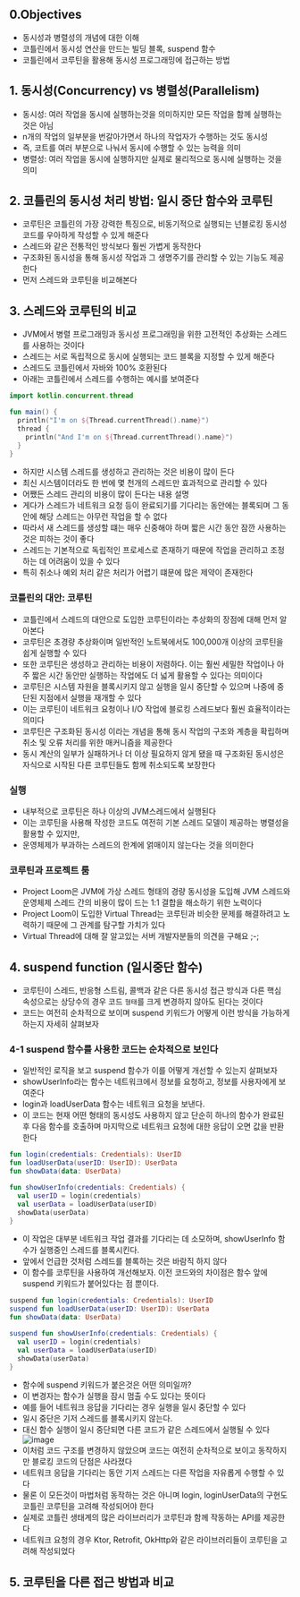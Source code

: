 ## 0.Objectives
- 동시성과 병렬성의 개념에 대한 이해
- 코틀린에서 동시성 연산을 만드는 빌딩 블록, suspend 함수
- 코틀린에서 코루틴을 활용해 동시성 프로그래밍에 접근하는 방법

## 1. 동시성(Concurrency) vs 병렬성(Parallelism)
- 동시성: 여러 작업을 동시에 실행하는것을 의미하지만 모든 작업을 함께 실행하는 것은 아님
- n개의 작업의 일부분을 번갈아가면서 하나의 작업자가 수행하는 것도 동시성
- 즉, 코트를 여러 부분으로 나눠서 동시에 수행할 수 있는 능력을 의미
- 병렬성: 여러 작업을 동시에 실행하지만 실제로 물리적으로 동시에 실행하는 것을 의미

## 2. 코틀린의 동시성 처리 방법: 일시 중단 함수와 코루틴
- 코루틴은 코틀린의 가장 강력한 특징으로, 비동기적으로 실행되는 넌블로킹 동시성 코드를 우아하게 작성할 수 있게 해준다
- 스레드와 같은 전통적인 방식보다 훨씬 가볍게 동작한다
- 구조화된 동시성을 통해 동시성 작업과 그 생명주기를 관리할 수 있는 기능도 제공한다
- 먼저 스레드와 코루틴을 비교해본다

## 3. 스레드와 코루틴의 비교
- JVM에서 병렬 프로그래밍과 동시성 프로그래밍을 위한 고전적인 추상화는 스레드를 사용하는 것이다
- 스레드는 서로 독립적으로 동시에 실행되는 코드 블록을 지정할 수 있게 해준다
- 스레드도 코틀린에서 자바와 100% 호환된다
- 아래는 코틀린에서 스레드를 수행하는 예시를 보여준다
```.kt
import kotlin.concurrent.thread

fun main() {
  println("I'm on ${Thread.currentThread().name}")
  thread {
    println("And I'm on ${Thread.currentThread().name}")
  }
}
```
- 하지만 시스템 스레드를 생성하고 관리하는 것은 비용이 많이 든다
- 최신 시스템이더라도 한 번에 몇 천개의 스레드만 효과적으로 관리할 수 있다
- 어쨌든 스레드 관리의 비용이 많이 든다는 내용 설명
- 게다가 스레드가 네트워크 요청 등이 완료되기를 기다리는 동안에는 블록되며 그 동안에 해당 스레드는 아무런 작업을 할 수 없다
- 따라서 새 스레드를 생성할 떄는 매우 신중해야 하며 짧은 시간 동안 잠깐 사용하는 것은 피하는 것이 좋다
- 스레드는 기본적으로 독립적인 프로세스로 존재하기 때문에 작업을 관리하고 조정하는 데 어려움이 있을 수 있다
- 특히 취소나 예외 처리 같은 처리가 어렵기 떄문에 많은 제약이 존재한다

### 코틀린의 대안: 코루틴
- 코틀린에서 스레드의 대안으로 도입한 코루틴이라는 추상화의 장점에 대해 먼저 알아본다
- 코루틴은 초경량 추상화이며 일반적인 노트북에서도 100,000개 이상의 코루틴을 쉽게 실행할 수 있다
- 또한 코루틴은 생성하고 관리하는 비용이 저렴하다. 이는 훨씬 세밀한 작업이나 아주 짧은 시간 동안만 실행하는 작업에도 더 넓게 활용할 수 있다는 의미이다
- 코루틴은 시스템 자원을 블록시키지 않고 실행을 일시 중단할 수 있으며 나중에 중단된 지점에서 실행을 재개할 수 있다
- 이는 코루틴이 네트워크 요청이나 I/O 작업에 블로킹 스레드보다 훨씬 효율적이라는 의미다
- 코루틴은 구조화된 동시성 이라는 개념을 통해 동시 작업의 구조와 계층을 확립하며 취소 및 오류 처리를 위한 매커니즘을 제공한다
- 동시 계산의 일부가 실패하거나 더 이상 필요하지 않게 됐을 때 구조화된 동시성은 자식으로 시작된 다른 코루틴들도 함께 취소되도록 보장한다

### 실행
- 내부적으로 코루틴은 하나 이상의 JVM스레드에서 실행된다
- 이는 코루틴을 사용해 작성한 코드도 여전히 기본 스레드 모델이 제공하는 병렬성을 활용할 수 있지만,
- 운영체제가 부과하는 스레드의 한계에 얽매이지 않는다는 것을 의미한다

### 코루틴과 프로젝트 룸
- Project Loom은 JVM에 가상 스레드 형태의 경량 동시성을 도입해 JVM 스레드와 운영체제 스레드 간의 비용이 많이 드는 1:1 결합을 해소하기 위한 노력이다
- Project Loom이 도입한 Virtual Thread는 코루틴과 비슷한 문제를 해결하려고 노력하기 때문에 그 관계를 탐구할 가치가 있다
- Virtual Thread에 대해 잘 알고있는 서버 개발자분들의 의견을 구해요 ;-;

## 4. suspend function (일시중단 함수)
- 코루틴이 스레드, 반응형 스트림, 콜백과 같은 다른 동시성 접근 방식과 다른 핵심 속성으로는 상당수의 경우 코드 `형태`를 크게 변경하지 않아도 된다는 것이다
- 코드는 여전히 순차적으로 보이며 suspend 키워드가 어떻게 이런 방식을 가능하게 하는지 자세히 살펴보자

### 4-1 suspend 함수를 사용한 코드는 순차적으로 보인다
- 일반적인 로직을 보고 suspend 함수가 이를 어떻게 개선할 수 있는지 살펴보자
- showUserInfo라는 함수는 네트워크에서 정보를 요청하고, 정보를 사용자에게 보여준다
- login과 loadUserData 함수는 네트워크 요청을 보낸다.
- 이 코드는 현재 어떤 형태의 동시성도 사용하지 않고 단순히 하나의 함수가 완료된 후 다음 함수를 호출하며 마지막으로 네트워크 요청에 대한 응답이 오면 값을 반환한다
```.kt
fun login(credentials: Credentials): UserID
fun loadUserData(userID: UserID): UserData
fun showData(data: UserData)

fun showUserInfo(credentials: Credentials) {
  val userID = login(credentials)
  val userData = loadUserData(userID)
  showData(userData)
}
```
- 이 작업은 대부분 네트워크 작업 결과를 기다리는 데 소모하며, showUserInfo 함수가 실행중인 스레드를 블록시킨다.
- 앞에서 언급한 것처럼 스레드를 블록하는 것은 바람직 하지 않다
- 이 함수를 코루틴을 사용하여 개선해보자. 이전 코드와의 차이점은 함수 앞에 suspend 키워드가 붙어있다는 점 뿐이다.
```.kt
suspend fun login(credentials: Credentials): UserID
suspend fun loadUserData(userID: UserID): UserData
fun showData(data: UserData)

suspend fun showUserInfo(credentials: Credentials) {
  val userID = login(credentials)
  val userData = loadUserData(userID)
  showData(userData)
}
```
- 함수에 suspend 키워드가 붙은것은 어떤 의미일까?
- 이 변경자는 함수가 실행을 잠시 멈출 수도 있다는 뜻이다
- 예를 들어 네트워크 응답을 기다리는 경우 실행을 일시 중단할 수 있다
- 일시 중단은 기저 스레드를 블록시키지 않는다.
- 대신 함수 실행이 일시 중단되면 다른 코드가 같은 스레드에서 실행될 수 있다
![image](https://github.com/user-attachments/assets/35059f0d-6363-45bd-9b19-341b70d4d208)
- 이처럼 코드 구조를 변경하지 않았으며 코드는 여전히 순차적으로 보이고 동작하지만 블로킹 코드의 단점은 사라졌다
- 네트워크 응답을 기다리는 동안 기저 스레드는 다른 작업을 자유롭게 수행할 수 있다
- 물론 이 모든것이 마법처럼 동작하는 것은 아니며 login, loginUserData의 구현도 코틀린 코루틴을 고려해 작성되어야 한다
- 실제로 코틀린 생태계의 많은 라이브러리가 코루틴과 함께 작동하는 API를 제공한다
- 네트워크 요청의 경우 Ktor, Retrofit, OkHttp와 같은 라이브러리들이 코루틴을 고려해 작성되었다

## 5. 코루틴을 다른 접근 방법과 비교

